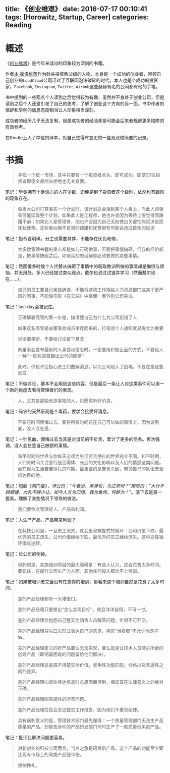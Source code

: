 title: 《创业维艰》
date: 2016-07-17 00:10:41
tags: [Horowitz, Startup, Career]
categories: Reading
---

# 概述

《[创业维艰](https://book.douban.com/subject/26306686/)》是今年来读过的印象较为深刻的书籍。

作者[本·霍洛维茨](https://en.wikipedia.org/wiki/Ben_Horowitz)作为硅谷投资教父级的人物，本身是一个成功的创业者，带领自己创业的`LoudCloud`公司活过了互联网泡沫破碎的时代，本人也是个成功的投资家，`Facebook`, `Instagram`, `Twitter`, `Airbnb`这些赫赫有名的公司都有他的手笔。

书中提到的一些观点个人读到之后觉得较为有趣，虽然并不身处于创业公司，但是读到之后个人还是引发了自己的思考，了解了创业这个方向的另一面。书中作者的措辞和举例的诚恳态度相当让人印象相当深刻。

成功者的经历几乎无法复制，但是成功者的经验却是可能会后来者规避更多陷阱的有效参考。

在Kindle上入了中信的译本，对自己觉得有意思的一些观点做简要的记录。

# 书摘

> 寻找一个统一市场，其中只要有一个投资者点头，即可成功。即便30位投资者即便全都摇头拒绝也无关紧要。

笔记：毕竟拥有十足信心的人在少数，即便是到了投资者这个级别，依然也有跟风的现象存在。

> 每当大公司打算事实一个计划时，该计划总会落到某个人身上，而此人却极有可能延误整个计划。如果此人是工程师，他也许会因为等待上层觉得而踌躇不前；如果此人是管理者，他也许会因为自己无权做出关键性购买决定而犹犹豫豫。这些看似微不足道的踌躇和犹豫很有可能会造成致命的延误

笔记：指令要明确，分工也需要具体，不能存在灰色地带。

> 大多数管理书籍的重点都是如何正确做事，不要把事情搞砸。但我的经验却是，把事情搞砸之后，如何深刻的理解你必须要做的那些事情。

笔记：然而很多时候个人代替从搞砸了事情中的吸取教训所做的事情却是悔恨与烦恼，并无用处。多人已经提过类似观点，戴尔也说过试错并学习（然而戴尔现在……）。

> 自己的员工要自己亲自辞退，不能将这项工作推给人力资源部门或某个更严厉的同事，不能像电影《在云端》中雇佣一家外包公司完成。

笔记：last day会被记住。

> 正确解雇高管的第一步是，搞清楚自己为什么为公司招错了人
>
> 如果这名高管是由董事会成员举荐而来的，打电话个人通知就显得尤为重要
>
> 说话要果断，不要给讨论留下悬念
>
> 向董事会宣布最新的人事变动信息时，一定要用积极正面的方式，不要给人一种“一脚将高管踢出公司的感觉”
>
> 此时，你也许会担心员工们曲解消息，以为公司陷入了困境。不要在意这些反应

笔记：不做评论，基本不会用到这些内容，但是最后一条让人对这类事件可以用一个新的角度去看待管理者们的表现。

> 人，尤其是那些创造事物的人，只愿意听好消息。

笔记：码农的天然乐观是个毒药，要学会接受坏消息。

> 不要花时间懊悔过去，要将所有时间花在自己可以做的事情上，因为说到底，没人会在意。

笔记：一针见血，懊悔过去当真是对当前的不负责，累计了更多的债务。再次强调，没人会在意自己做错的事情。

> 和平时期的世界与你每天必须为生活苦苦挣扎的世界完全不同。和平时期，人们有时间关注言行是否得体、长远的文化影响以及人们的情感这类问题。而在你为生活苦苦挣扎的时期，最重要的是奋勇杀敌，带领自己的队伍安全抵达目的地。

笔记：想起《鸿门宴》，*沛公曰：“今者出，未辞也，为之奈何？”樊哙曰：“大行不顾细谨，大礼不辞小让。如今人方为刀俎，我为鱼肉，何辞为！”*。活下去是第一要素。理解了某些情况下领导的做法。

> 我们要依次管理好人、产品和利润。

笔记：人生产产品，产品带来利润？

> 在科技公司里，一旦员工流失，就会出现螺旋式的循环：公司价值下跌，最优秀的员工流失，公司价值继续下跌，最优秀的员工继续流失。这种恶性循环很难逆转。

笔记：论公司的倒掉。

> 讽刺的是，实施培训项目的最大障碍是：有些人认为，这会花费太多时间。要记住，在提升公司生产力方面，其他任何投入都比不上培训。

笔记：如果被培训者完全没有在意你的培训，那看来这个培训自然是花费了太多时间。

> 差的产品经理都有一大堆借口。
>
> 差的产品经理只要想出“怎么实现目标”，就会洋洋自得，不可一世。
>
> 差的产品经理会抱怨自己整天为销售人员解答问题，忙得不可开交。
>
> 差的产品经理只以口头形式表达自己的意见，抱怨“当权者”不允许他这样做。
>
> 差的产品经理定义的好产品要么无法实现，要么就是让技术人员随心所欲的创建产品（即把最困难的问题留给他们解决）。
>
> 差的产品经理总是搞不清楚交付价值，竞争性功能匹配、价格以及普遍性之间的差异。
>
> 差的产品经理向媒体传达信息时总想面面俱到，保证其在法律意义上的绝对正确。
>
> 差的产品经理回答媒体的所有问题。
>
> 差的产品经理往往会忘记提交工作报告，因为他们不重视纪律。


> 具有讽刺意义的是，管理技术部门最先懂得：一个质量管理部门无法生产高质量的产品，却能告诉你的产品研发部门何时生产了一款质量低劣的产品。

笔记：批评比解决问题更容易。

> 对新创业的科技公司而言，当务之急是研发新产品。这个产品的功能至少要比现有市场上的同类产品强10倍。

> 接纳挣扎。



